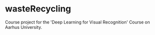 # wasteRecycling
Course project for the 'Deep Learning for Visual Recognition' Course on Aarhus University. 
